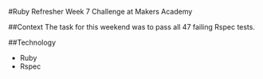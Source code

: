 #Ruby Refresher
Week 7 Challenge at Makers Academy

##Context
The task for this weekend was to pass all 47 failing Rspec tests.

##Technology
- Ruby
- Rspec
